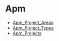 # Apm

* [Apm_Project_Areas](Apm_Project_Areas.md)
* [Apm_Project_Types](Apm_Project_Types.md)
* [Apm_Projects](Apm_Projects.md)

